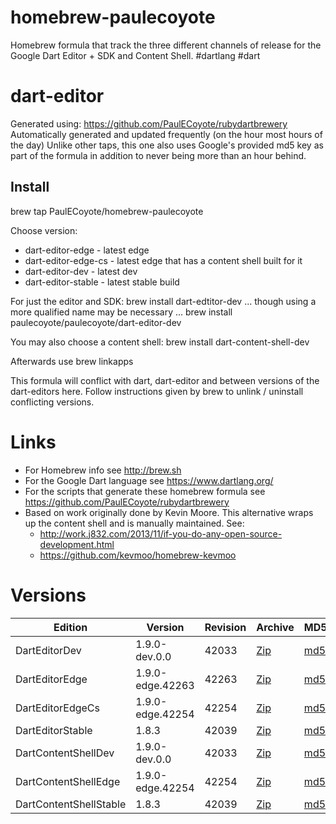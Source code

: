 homebrew-paulecoyote
====================

Homebrew formula that track the three different channels of release for the Google Dart Editor + SDK and Content Shell.  #dartlang #dart

dart-editor
===========

Generated using: https://github.com/PaulECoyote/rubydartbrewery
Automatically generated and updated frequently (on the hour most hours of the day)
Unlike other taps, this one also uses Google's provided md5 key as part of the formula in addition to never being more than an hour behind.

Install
-------
brew tap PaulECoyote/homebrew-paulecoyote

Choose version:
* dart-editor-edge - latest edge
* dart-editor-edge-cs - latest edge that has a content shell built for it
* dart-editor-dev - latest dev
* dart-editor-stable - latest stable build

For just the editor and SDK:
brew install dart-edtitor-dev
... though using a more qualified name may be necessary ...
brew install paulecoyote/paulecoyote/dart-editor-dev

You may also choose a content shell:
brew install dart-content-shell-dev

Afterwards use 
brew linkapps

This formula will conflict with dart, dart-editor and between versions of the dart-editors here.  Follow instructions given by brew to unlink / uninstall conflicting versions.

Links
=====
* For Homebrew info see http://brew.sh
* For the Google Dart language see https://www.dartlang.org/
* For the scripts that generate these homebrew formula see https://github.com/PaulECoyote/rubydartbrewery
* Based on work originally done by Kevin Moore. This alternative wraps up the content shell and is manually maintained.  See: 
    * http://work.j832.com/2013/11/if-you-do-any-open-source-development.html
    * https://github.com/kevmoo/homebrew-kevmoo

Versions
========
| Edition | Version | Revision | Archive | MD5 | Notes |
| ------- | ------- | -------- | ------- | --- | ----- |
| DartEditorDev | 1.9.0-dev.0.0 | 42033 | [Zip](https://storage.googleapis.com/dart-archive/channels/dev/release/42033/editor/darteditor-macos-x64.zip) | [md5](https://storage.googleapis.com/dart-archive/channels/dev/release/42033/editor/darteditor-macos-x64.zip.md5sum) | [Changes](https://storage.googleapis.com/dart-archive/channels/dev/release/latest/changelog.html) |
| DartEditorEdge | 1.9.0-edge.42263 | 42263 | [Zip](https://storage.googleapis.com/dart-archive/channels/be/raw/42263/editor/darteditor-macos-x64.zip) | [md5](https://storage.googleapis.com/dart-archive/channels/be/raw/42263/editor/darteditor-macos-x64.zip.md5sum) | - |
| DartEditorEdgeCs | 1.9.0-edge.42254 | 42254 | [Zip](https://storage.googleapis.com/dart-archive/channels/be/raw/42254/editor/darteditor-macos-x64.zip) | [md5](https://storage.googleapis.com/dart-archive/channels/be/raw/42254/editor/darteditor-macos-x64.zip.md5sum) | - |
| DartEditorStable | 1.8.3 | 42039 | [Zip](https://storage.googleapis.com/dart-archive/channels/stable/release/42039/editor/darteditor-macos-x64.zip) | [md5](https://storage.googleapis.com/dart-archive/channels/stable/release/42039/editor/darteditor-macos-x64.zip.md5sum) | [Changes](https://storage.googleapis.com/dart-archive/channels/stable/release/latest/changelog.html) |
| DartContentShellDev | 1.9.0-dev.0.0 | 42033 | [Zip](https://storage.googleapis.com/dart-archive/channels/dev/release/42033/dartium/content_shell-macos-ia32-release.zip) | [md5](https://storage.googleapis.com/dart-archive/channels/dev/release/42033/dartium/content_shell-macos-ia32-release.zip.md5sum) | - |
| DartContentShellEdge | 1.9.0-edge.42254 | 42254 | [Zip](https://storage.googleapis.com/dart-archive/channels/be/raw/42254/dartium/content_shell-macos-ia32-release.zip) | [md5](https://storage.googleapis.com/dart-archive/channels/be/raw/42254/dartium/content_shell-macos-ia32-release.zip.md5sum) | - |
| DartContentShellStable | 1.8.3 | 42039 | [Zip](https://storage.googleapis.com/dart-archive/channels/stable/release/42039/dartium/content_shell-macos-ia32-release.zip) | [md5](https://storage.googleapis.com/dart-archive/channels/stable/release/42039/dartium/content_shell-macos-ia32-release.zip.md5sum) | - |
